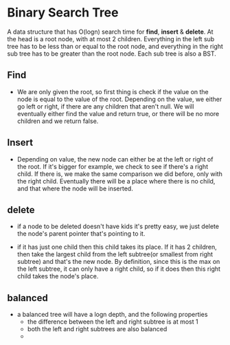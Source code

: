 # Binary Search Tree

A data structure that has O(logn) search time for **find**, **insert** & **delete**. At the head is a root node, with at most 2 children. Everything in the left sub tree has to be less than or equal to the root node, and everything in the right sub tree has to be greater than the root node. Each sub tree is also a BST. 

## Find

* We are only given the root, so first thing is check if the value on the node is equal to the value of the root. Depending on the value, we either go left or right, if there are any children that aren't null. We will eventually either find the value and return true, or there will be no more children and we return false. 

## Insert

* Depending on value, the new node can either be at the left or right of the root. If it's bigger for example, we check to see if there's a right child. If there is, we make the same comparison we did before, only with the right child. Eventually there will be a place where there is no child, and that where the node will be inserted.

## delete

* if a node to be deleted doesn't have kids it's pretty easy, we just delete the node's parent pointer that's pointing to it.

* if it has just one child then this child takes its place. If it has 2 children, then take the largest child from the left subtree(or smallest from right subtree) and that's the new node. By definition, since this is the max on the left subtree, it can only have a right child, so if it does then this right child takes the node's place.

## balanced

* a balanced tree will have a logn depth, and the following properties
    * the difference between the left and right subtree is at most 1
    * both the left and right subtrees are also balanced
    * 
